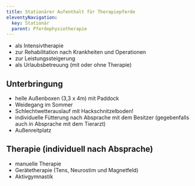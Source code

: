 ```yaml
---
title: Stationärer Aufenthalt für Therapiepferde
eleventyNavigation:
  key: Stationär
  parent: Pferdephysiotherapie
---
```


*  als Intensivtherapie
*  zur Rehabilitation nach Krankheiten und Operationen
*  zur Leistungssteigerung
*  als Urlaubsbetreuung (mit oder ohne Therapie)


## Unterbringung

*  helle Außenboxen (3,3 x 4m) mit Paddock
*  Weidegang im Sommer
*  Schlechtwetterauslauf mit Hackschnitzelboden!
*  individuelle Fütterung nach Absprache mit dem Besitzer (gegebenfalls auch in Absprache mit dem Tierarzt)
*  Außenreitplatz


## Therapie (individuell nach Absprache)

*  manuelle Therapie
*  Gerätetherapie (Tens, Neurostim und Magnetfeld)
*  Aktivgymnastik

